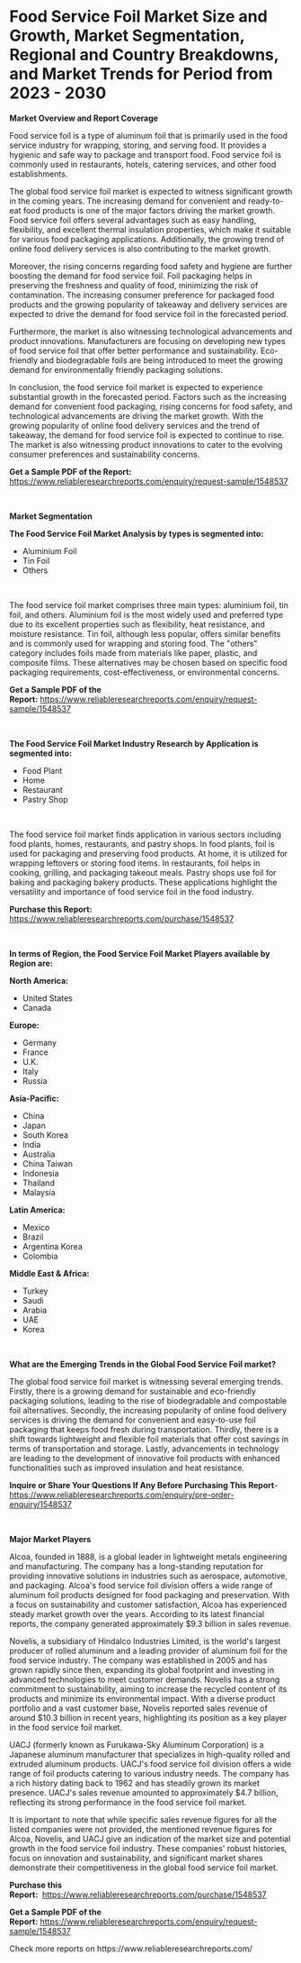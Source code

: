 <p><h1>Food Service Foil Market Size and Growth, Market Segmentation, Regional and Country Breakdowns, and Market Trends for Period from 2023 -  2030</h1></p><p><strong>Market Overview and Report Coverage</strong></p>
<p><p>Food service foil is a type of aluminum foil that is primarily used in the food service industry for wrapping, storing, and serving food. It provides a hygienic and safe way to package and transport food. Food service foil is commonly used in restaurants, hotels, catering services, and other food establishments.</p><p>The global food service foil market is expected to witness significant growth in the coming years. The increasing demand for convenient and ready-to-eat food products is one of the major factors driving the market growth. Food service foil offers several advantages such as easy handling, flexibility, and excellent thermal insulation properties, which make it suitable for various food packaging applications. Additionally, the growing trend of online food delivery services is also contributing to the market growth.</p><p>Moreover, the rising concerns regarding food safety and hygiene are further boosting the demand for food service foil. Foil packaging helps in preserving the freshness and quality of food, minimizing the risk of contamination. The increasing consumer preference for packaged food products and the growing popularity of takeaway and delivery services are expected to drive the demand for food service foil in the forecasted period.</p><p>Furthermore, the market is also witnessing technological advancements and product innovations. Manufacturers are focusing on developing new types of food service foil that offer better performance and sustainability. Eco-friendly and biodegradable foils are being introduced to meet the growing demand for environmentally friendly packaging solutions.</p><p>In conclusion, the food service foil market is expected to experience substantial growth in the forecasted period. Factors such as the increasing demand for convenient food packaging, rising concerns for food safety, and technological advancements are driving the market growth. With the growing popularity of online food delivery services and the trend of takeaway, the demand for food service foil is expected to continue to rise. The market is also witnessing product innovations to cater to the evolving consumer preferences and sustainability concerns.</p></p>
<p><strong>Get a Sample PDF of the Report:</strong> <a href="https://www.reliableresearchreports.com/enquiry/request-sample/1548537">https://www.reliableresearchreports.com/enquiry/request-sample/1548537</a></p>
<p>&nbsp;</p>
<p><strong>Market Segmentation</strong></p>
<p><strong>The Food Service Foil Market Analysis by types is segmented into:</strong></p>
<p><ul><li>Aluminium Foil</li><li>Tin Foil</li><li>Others</li></ul></p>
<p>&nbsp;</p>
<p><p>The food service foil market comprises three main types: aluminium foil, tin foil, and others. Aluminium foil is the most widely used and preferred type due to its excellent properties such as flexibility, heat resistance, and moisture resistance. Tin foil, although less popular, offers similar benefits and is commonly used for wrapping and storing food. The "others" category includes foils made from materials like paper, plastic, and composite films. These alternatives may be chosen based on specific food packaging requirements, cost-effectiveness, or environmental concerns.</p></p>
<p><strong>Get a Sample PDF of the Report:</strong>&nbsp;<a href="https://www.reliableresearchreports.com/enquiry/request-sample/1548537">https://www.reliableresearchreports.com/enquiry/request-sample/1548537</a></p>
<p>&nbsp;</p>
<p><strong>The Food Service Foil Market Industry Research by Application is segmented into:</strong></p>
<p><ul><li>Food Plant</li><li>Home</li><li>Restaurant</li><li>Pastry Shop</li></ul></p>
<p>&nbsp;</p>
<p><p>The food service foil market finds application in various sectors including food plants, homes, restaurants, and pastry shops. In food plants, foil is used for packaging and preserving food products. At home, it is utilized for wrapping leftovers or storing food items. In restaurants, foil helps in cooking, grilling, and packaging takeout meals. Pastry shops use foil for baking and packaging bakery products. These applications highlight the versatility and importance of food service foil in the food industry.</p></p>
<p><strong>Purchase this Report:</strong>&nbsp; <a href="https://www.reliableresearchreports.com/purchase/1548537">https://www.reliableresearchreports.com/purchase/1548537</a></p>
<p>&nbsp;</p>
<p><strong>In terms of Region, the Food Service Foil Market Players available by Region are:</strong></p>
<p>
    <p> <strong> North America: </strong>
        <ul>
            <li>United States</li>
            <li>Canada</li>
        </ul>
        </p> 
    <p> <strong> Europe: </strong>
        <ul>
            <li>Germany</li>
            <li>France</li>
            <li>U.K.</li>
            <li>Italy</li>
            <li>Russia</li>
        </ul>
        </p> 
    <p> <strong> Asia-Pacific: </strong>
        <ul>
            <li>China</li>
            <li>Japan</li>
            <li>South Korea</li>
            <li>India</li>
            <li>Australia</li>
            <li>China Taiwan</li>
            <li>Indonesia</li>
            <li>Thailand</li>
            <li>Malaysia</li>
        </ul>
        </p> 
    <p> <strong> Latin America: </strong>
        <ul>
            <li>Mexico</li>
            <li>Brazil</li>
            <li>Argentina Korea</li>
            <li>Colombia</li>
        </ul>
        </p> 
    <p> <strong> Middle East & Africa: </strong>
        <ul>
            <li>Turkey</li>
            <li>Saudi</li>
            <li>Arabia</li>
            <li>UAE</li>
            <li>Korea</li>
        </ul>
    </p>
    </p>
<p>&nbsp;</p>
<p><strong>What are the Emerging Trends in the Global Food Service Foil market?</strong></p>
<p><p>The global food service foil market is witnessing several emerging trends. Firstly, there is a growing demand for sustainable and eco-friendly packaging solutions, leading to the rise of biodegradable and compostable foil alternatives. Secondly, the increasing popularity of online food delivery services is driving the demand for convenient and easy-to-use foil packaging that keeps food fresh during transportation. Thirdly, there is a shift towards lightweight and flexible foil materials that offer cost savings in terms of transportation and storage. Lastly, advancements in technology are leading to the development of innovative foil products with enhanced functionalities such as improved insulation and heat resistance.</p></p>
<p><strong>Inquire or Share Your Questions If Any Before Purchasing This Report</strong>- <a href="https://www.reliableresearchreports.com/enquiry/pre-order-enquiry/1548537">https://www.reliableresearchreports.com/enquiry/pre-order-enquiry/1548537</a></p>
<p>&nbsp;</p>
<p><strong>Major Market Players</strong></p>
<p><p>Alcoa, founded in 1888, is a global leader in lightweight metals engineering and manufacturing. The company has a long-standing reputation for providing innovative solutions in industries such as aerospace, automotive, and packaging. Alcoa's food service foil division offers a wide range of aluminum foil products designed for food packaging and preservation. With a focus on sustainability and customer satisfaction, Alcoa has experienced steady market growth over the years. According to its latest financial reports, the company generated approximately $9.3 billion in sales revenue.</p><p>Novelis, a subsidiary of Hindalco Industries Limited, is the world's largest producer of rolled aluminum and a leading provider of aluminum foil for the food service industry. The company was established in 2005 and has grown rapidly since then, expanding its global footprint and investing in advanced technologies to meet customer demands. Novelis has a strong commitment to sustainability, aiming to increase the recycled content of its products and minimize its environmental impact. With a diverse product portfolio and a vast customer base, Novelis reported sales revenue of around $10.3 billion in recent years, highlighting its position as a key player in the food service foil market.</p><p>UACJ (formerly known as Furukawa-Sky Aluminum Corporation) is a Japanese aluminum manufacturer that specializes in high-quality rolled and extruded aluminum products. UACJ's food service foil division offers a wide range of foil products catering to various industry needs. The company has a rich history dating back to 1962 and has steadily grown its market presence. UACJ's sales revenue amounted to approximately $4.7 billion, reflecting its strong performance in the food service foil market.</p><p>It is important to note that while specific sales revenue figures for all the listed companies were not provided, the mentioned revenue figures for Alcoa, Novelis, and UACJ give an indication of the market size and potential growth in the food service foil industry. These companies' robust histories, focus on innovation and sustainability, and significant market shares demonstrate their competitiveness in the global food service foil market.</p></p>
<p><strong>Purchase this Report:</strong>&nbsp;&nbsp;<a href="https://www.reliableresearchreports.com/purchase/1548537">https://www.reliableresearchreports.com/purchase/1548537</a></p>
<p></p>
<p><strong>Get a Sample PDF of the Report:</strong>&nbsp;<a href="https://www.reliableresearchreports.com/enquiry/request-sample/1548537">https://www.reliableresearchreports.com/enquiry/request-sample/1548537</a></p>
<p>Check more reports on https://www.reliableresearchreports.com/</p>